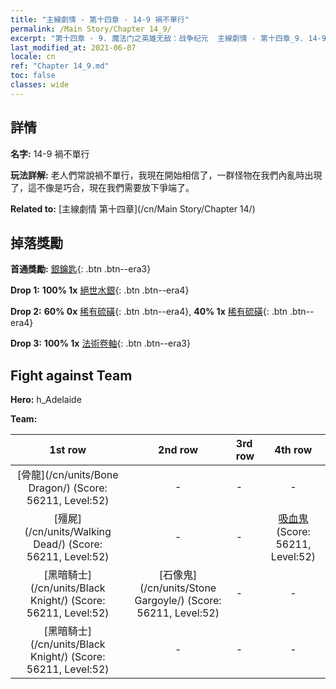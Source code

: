 ```yaml
---
title: "主線劇情 - 第十四章 - 14-9 禍不單行"
permalink: /Main Story/Chapter 14_9/
excerpt: "第十四章 - 9. 魔法门之英雄无敌：战争纪元  主線劇情 - 第十四章_9. 14-9 禍不單行"
last_modified_at: 2021-06-07
locale: cn
ref: "Chapter 14_9.md"
toc: false
classes: wide
---
```


## 詳情

 **名字:** 14-9 禍不單行

 **玩法詳解:** 老人們常說禍不單行，我現在開始相信了，一群怪物在我們內亂時出現了，這不像是巧合，現在我們需要放下爭端了。

 **Related to:** [主線劇情 第十四章](/cn/Main Story/Chapter 14/)

## 掉落獎勵

 **首通獎勵:** [銀鑰匙](/cn/Items/con_693/){: .btn .btn--era3}

 **Drop 1:** **100% 1x** [絕世水銀](/cn/Items/mat_49/){: .btn .btn--era4}

 **Drop 2:** **60% 0x** [稀有硫磺](/cn/Items/mat_43/){: .btn .btn--era4}, **40% 1x** [稀有硫磺](/cn/Items/mat_43/){: .btn .btn--era4}

 **Drop 3:** **100% 1x** [法術卷軸](/cn/Items/con_694/){: .btn .btn--era3}


## Fight against Team
 **Hero:** h_Adelaide

 **Team:**


  | 1st row | 2nd row | 3rd row | 4th row |
  |:----:|:----:|:----|:----:|
  | [骨龍](/cn/units/Bone Dragon/) (Score: 56211, Level:52)  | - | - | - |
  | [殭屍](/cn/units/Walking Dead/) (Score: 56211, Level:52)  | - | - | [吸血鬼](/cn/units/Vampire/) (Score: 56211, Level:52)  |
  | [黑暗騎士](/cn/units/Black Knight/) (Score: 56211, Level:52)  | [石像鬼](/cn/units/Stone Gargoyle/) (Score: 56211, Level:52)  | - | - |
  | [黑暗騎士](/cn/units/Black Knight/) (Score: 56211, Level:52)  | - | - | - |


